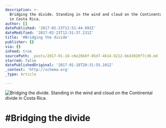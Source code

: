 ```yaml
---
description: >-
  Bridging the divide. Standing in the wind and cloud on the Continental divide
  in Costa Rica.
author: []
datePublished: '2017-02-23T12:51:44.893Z'
dateModified: '2017-02-23T12:51:37.231Z'
title: '#Bridging the divide'
publisher: {}
via: {}
inFeed: true
sourcePath: _posts/2017-01-18-c6e26b8f-85d7-4b14-9212-b643020f7c30.md
starred: false
datePublishedOriginal: '2017-01-18T20:31:55.101Z'
_context: 'http://schema.org'
_type: Article

---
```

![Bridging the divide. Standing in the wind and cloud on the Continental divide in Costa Rica.](https://the-grid-user-content.s3-us-west-2.amazonaws.com/917dc780-1278-4924-acf8-9d4c88918f55.jpg)

# \#Bridging the divide